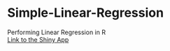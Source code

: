 # Simple-Linear-Regression
Performing Linear Regression in R \
[Link to the Shiny App](https://posit.cloud/spaces/387808/content/6146805)

